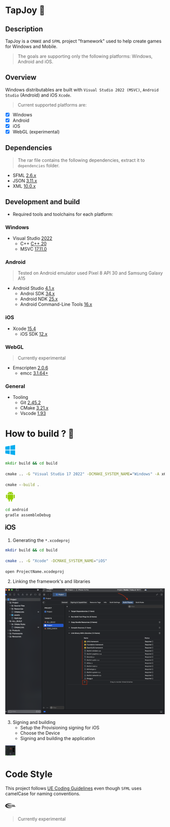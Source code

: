 # TapJoy :dash:

## Description

TapJoy is a `CMAKE` and `SFML` project "framework" used to help create games for Windows and Mobile.

> The goals are supporting only the following platforms: Windows, Android and iOS.

## Overview

Windows distributables are built with `Visual Studio 2022 (MSVC)`,
`Android Studio` (Android) and iOS `Xcode`.

> Current supported platforms are:

- [x] Windows
- [x] Android
- [x] iOS 
- [x] WebGL (experimental)

## Dependencies

> The rar file contains the following dependencies, extract it to `dependencies` folder.

- SFML [2.6.x](https://www.sfml-dev.org/)
- JSON [3.11.x](https://github.com/nlohmann/json)
- XML [10.0.x](https://github.com/leethomason/tinyxml2)

## Development and build

- Required tools and toolchains for each platform:

### Windows

- Visual Studio [2022](https://visualstudio.microsoft.com/)
  - C++ [C++ 20](https://en.cppreference.com/w/cpp)
  - MSVC [17.11.0](https://en.wikipedia.org/wiki/MSVC)

### Android

> Tested on Android emulator used Pixel 8 API 30 and Samsung Galaxy A15

- Android Studio [4.1.x](https://developer.android.com/studio/)
  - Androi SDK [34.x](https://developer.android.com/studio/)
  - Android NDK [25.x](https://developer.android.com/ndk/downloads/)
  - Android Command-Line Tools [16.x](https://developer.android.com/studio/command-line)

### iOS

- Xcode [15.4](https://developer.apple.com/xcode/)
  - iOS SDK [12.x](https://developer.apple.com/)

### WebGL

> Currently experimental

- Emscripten [2.0.6](https://emscripten.org/)
  - emcc [3.1.64+](https://emscripten.org/)


### General

- Tooling
  - Git [2.45.2](https://git-scm.com/)
  - CMake [3.21.x](https://cmake.org/)
  - Vscode [1.93](https://code.visualstudio.com/)

# How to build ? :construction_worker:

<img height="32" width="32" src="examples/windows.svg" alt="windows  icon">

```bat
mkdir build && cd build

cmake .. -G "Visual Studio 17 2022" -DCMAKE_SYSTEM_NAME="Windows" -A x64

cmake --build .
```

<img height="32" width="32" src="examples/android.svg" alt="android  icon">


```sh
cd android
gradle assembleDebug
```

<img height="32" width="32" src="examples/ios.svg" alt="iOS  icon">
  

1. Generating the `*.xcodeproj`

```sh
mkdir build && cd build

cmake .. -G "Xcode" -DCMAKE_SYSTEM_NAME="iOS"

open ProjectName.xcodeproj

```

2. Linking the framework's and libraries

<img src="examples/xcode_deps.png" alt="xcode dependencies">

3. Signing and building
   - Setup the Provisioning signing for iOS
   - Choose the Device
   - Signing and building the application

<img height="32" width="32" src="examples/ios_build.png" alt="iOS running">

# Code Style

This project follows [UE Coding Guidelines](https://dev.epicgames.com/documentation/en-us/unreal-engine/epic-cplusplus-coding-standard-for-unreal-engine) even though `SFML` uses camelCase for naming conventions.


<img height="32" width="32" src="examples/webgl.svg" alt="WebGL  icon">

> Currently experimental